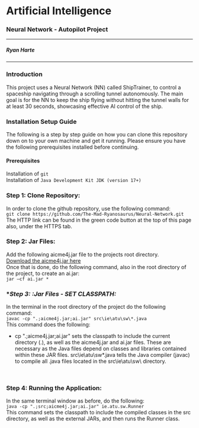 # **Artificial Intelligence**

### Neural Network - Autopilot Project

---

##### Ryan Harte

---

### **Introduction**

This project uses a Neural Network (NN) called ShipTrainer, to control a spaceship navigating through a scrolling tunnel autonomously. The main goal is for the NN to keep the ship flying without hitting the tunnel walls for at least 30 seconds, showcasing effective AI control of the ship.

### **Installation Setup Guide**

The following is a step by step guide on how you can clone this repository down on to your own machine and get it running. Please ensure you have the following prerequisites installed before continuing.

#### **Prerequisites**

Installation of `git` <br>
Installation of `Java Development Kit JDK (version 17+)`<br>

### **Step 1: Clone Repository:**

In order to clone the github repository, use the following command:<br>
`git clone https://github.com/The-Mad-Ryanosaurus/Neural-Network.git`<br>
The HTTP link can be found in the green code button at the top of this page also, under the HTTPS tab.
<br>

### **Step 2: Jar Files:**

Add the following aicme4j.jar file to the projects root directory.<br>
[Download the aicme4j.jar here](https://drive.google.com/file/d/1idkDpnAcCP_OnjjlShZEGK4zfp6_isJs/view?usp=drive_link)
<br>
Once that is done, do the following command, also in the root directory of the project, to create an ai.jar:<br>
`jar –cf ai.jar *`
<br>

### **Step 3: :*Jar Files - SET CLASSPATH:**

In the terminal in the root directory of the project do the following command:<br>
`javac -cp ".;aicme4j.jar;ai.jar" src\ie\atu\sw\*.java`<br>
This command does the following:

- cp ".;aicme4j.jar;ai.jar" sets the classpath to include the current directory (.), as well as the aicme4j.jar and ai.jar files. These are necessary as the Java files depend on classes and libraries contained within these JAR files.
src\ie\atu\sw\*.java tells the Java compiler (javac) to compile all .java files located in the src\ie\atu\sw\ directory.
<br>

### **Step 4: Running the Application:**

In the same terminal window as before, do the following: <br>
`java -cp ".;src;aicme4j.jar;ai.jar" ie.atu.sw.Runner`<br>
This command sets the classpath to include the compiled classes in the src directory, as well as the external JARs, and then runs the Runner class.
